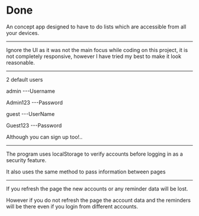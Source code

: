 # Done

An concept app designed to have to do lists which are accessible from all your devices.

************
Ignore the UI as it was not the main focus while coding on this project, it is not completely responsive, however I have tried my best to make it look reasonable.
************

2 default users

admin ---Username

Admin123 ---Password

guest ---UserName

Guest123 ---Password

Although you can sign up too!..

***********************************************

The program uses localStorage to verify accounts before logging in as a security feature.

It also uses the same method to pass information between pages

*********

If you refresh the page the new accounts or any reminder data will be lost.

However if you do not refresh the page the account data and the reminders will be there even if you login from different accounts.